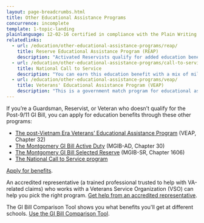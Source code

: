 ```yaml
---
layout: page-breadcrumbs.html
title: Other Educational Assistance Programs
concurrence: incomplete
template: 1-topic-landing
plainlanguage: 12-02-16 certified in compliance with the Plain Writing Act
relatedlinks:
  - url: /education/other-educational-assistance-programs/reap/
    title: Reserve Educational Assistance Program (REAP)
    description: "Activated Reservists qualify for added education benefits."
  - url: /education/other-educational-assistance-programs/call-to-service/
    title: National Call to Service
    description: "You can earn this education benefit with a mix of military and civilian service."
  - url: /education/other-educational-assistance-programs/veap/
    title: Veterans' Educational Assistance Program (VEAP)
    description: "This is a government match program for educational assistance."
---
```


<div class="va-introtext">

If you’re a Guardsman, Reservist, or Veteran who doesn’t qualify for the Post-9/11 GI Bill, you can apply for education benefits through these other programs:
- [The post-Vietnam Era Veterans’ Educational Assistance Program](/education/other-educational-assistance-programs/veap/) (VEAP, Chapter 32)
- [The Montgomery GI Bill Active Duty](/education/gi-bill/montgomery-active-duty/) (MGIB-AD, Chapter 30)
- [The Montgomery GI Bill Selected Reserve](/education/gi-bill/montgomery-selected-reserve/) (MGIB-SR, Chapter 1606)
- [The National Call to Service program](/education/other-educational-assistance-programs/call-to-service/)
</div>

[Apply for benefits](/education/apply-for-education-benefits/).

An accredited representative (a trained professional trusted to help with VA-related claims) who works with a Veterans Service Organization (VSO) can help you pick the right program. [Get help from an accredited representative](https://www.va.gov/ogc/apps/accreditation/index.asp).

The GI Bill Comparison Tool shows you what benefits you'll get at different schools. [Use the GI Bill Comparison Tool](https://www.vets.gov/gi-bill-comparison-tool).